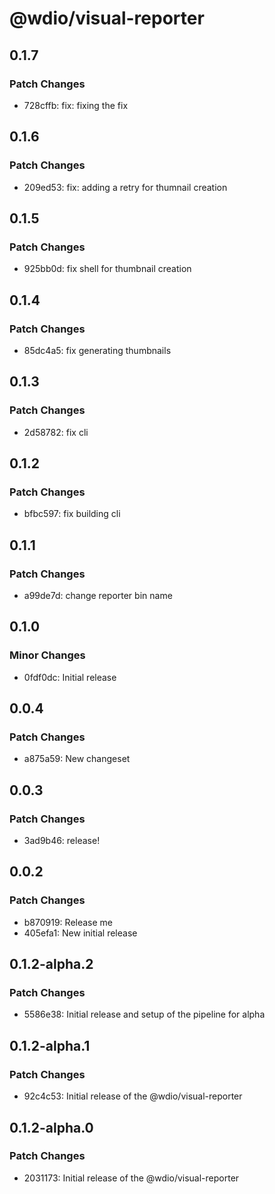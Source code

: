 # @wdio/visual-reporter

## 0.1.7

### Patch Changes

- 728cffb: fix: fixing the fix

## 0.1.6

### Patch Changes

- 209ed53: fix: adding a retry for thumnail creation

## 0.1.5

### Patch Changes

- 925bb0d: fix shell for thumbnail creation

## 0.1.4

### Patch Changes

- 85dc4a5: fix generating thumbnails

## 0.1.3

### Patch Changes

- 2d58782: fix cli

## 0.1.2

### Patch Changes

- bfbc597: fix building cli

## 0.1.1

### Patch Changes

- a99de7d: change reporter bin name

## 0.1.0

### Minor Changes

- 0fdf0dc: Initial release

## 0.0.4

### Patch Changes

- a875a59: New changeset

## 0.0.3

### Patch Changes

- 3ad9b46: release!

## 0.0.2

### Patch Changes

- b870919: Release me
- 405efa1: New initial release

## 0.1.2-alpha.2

### Patch Changes

- 5586e38: Initial release and setup of the pipeline for alpha

## 0.1.2-alpha.1

### Patch Changes

- 92c4c53: Initial release of the @wdio/visual-reporter

## 0.1.2-alpha.0

### Patch Changes

- 2031173: Initial release of the @wdio/visual-reporter
